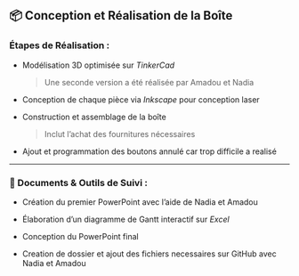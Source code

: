 ## 📦 Conception et Réalisation de la Boîte

### Étapes de Réalisation :

- Modélisation 3D optimisée sur *TinkerCad*  
  >  Une seconde version a été réalisée par Amadou et Nadia

- Conception de chaque pièce via *Inkscape* pour conception laser

- Construction et assemblage de la boîte  
  > Inclut l’achat des fournitures nécessaires

- Ajout et programmation des boutons annulé car trop difficile a realisé

---

### 📝 Documents & Outils de Suivi :

- Création du premier PowerPoint avec l’aide de Nadia et Amadou

- Élaboration d’un diagramme de Gantt interactif sur *Excel*

- Conception du PowerPoint final

- Creation de dossier et ajout des fichiers necessaires sur GitHub avec Nadia et Amadou
